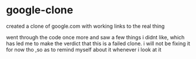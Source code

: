 # google-clone
created a clone of google.com with working links to the real thing 

went through the code once more and saw a few things i didnt like, which has led me to make the verdict that this is a failed clone.
i will not be fixing it for now tho ,so as to remind myself about it whenever i look at it 
